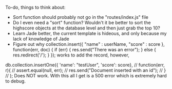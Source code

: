 
To-do, things to think about:

- Sort function should probably not go in the "routes/index.js" file
- Do I even need a "sort" function? Wouldn't it be better to sort the highscore objects at the database level and then just grab the top 10?
- Learn Jade better, the current template is hideous, and only because my lack of knowledge of Jade
- Figure out why collection.insert({
    "name"  : userName,
    "score" : score
  }, function(err, doc) {
    if (err) {
      res.send("There was an error");
    } else {
      res.redirect('/');
    }
  });  works to add the record, however,

db.collection.insertOne({ 'name': "testUser", 'score': score},
//    function(err, r){
//      assert.equal(null, err);
//      res.send("Document inserted with an id");
//    }
//  );  Does NOT work. With this all I get is a 500 error which is extremely hard to debug.

